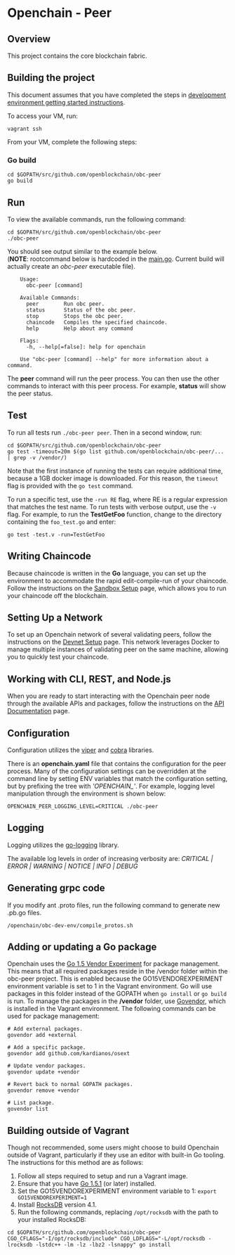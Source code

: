# Openchain - Peer

## Overview

This project contains the core blockchain fabric.  

## Building the project

This document assumes that you have completed the steps in [development environment getting started instructions](Setup_Developer_Environment.md).

To access your VM, run:
```
vagrant ssh
```

From your VM, complete the following steps:

### Go build
```
cd $GOPATH/src/github.com/openblockchain/obc-peer
go build
```

## Run

To view the available commands, run the following command:

    cd $GOPATH/src/github.com/openblockchain/obc-peer
    ./obc-peer

You should see output similar to the example below. <br>
(**NOTE**: rootcommand below is hardcoded in the [main.go](./main.go). Current build will actually create an *obc-peer* executable file).
```
    Usage:
      obc-peer [command]

    Available Commands:
      peer        Run obc peer.
      status      Status of the obc peer.
      stop        Stops the obc peer.
      chaincode   Compiles the specified chaincode.
      help        Help about any command

    Flags:
      -h, --help[=false]: help for openchain

    Use "obc-peer [command] --help" for more information about a command.
```

The **peer** command will run the peer process. You can then use the other commands to interact with this peer process. For example, <b>status</b> will show the peer status.

## Test

To run all tests run `./obc-peer peer`. Then in a second window, run:

    cd $GOPATH/src/github.com/openblockchain/obc-peer
    go test -timeout=20m $(go list github.com/openblockchain/obc-peer/... | grep -v /vendor/)

Note that the first instance of running the tests can require additional time, because a 1GB docker image is downloaded. For this reason, the `timeout` flag is provided with the `go test` command.

To run a specific test, use the `-run RE` flag, where RE is a regular expression that matches the test name. To run tests with verbose output, use the `-v` flag. For example, to run the <b>TestGetFoo</b> function, change to the directory containing the `foo_test.go` and enter:

    go test -test.v -run=TestGetFoo

## Writing Chaincode
Because chaincode is written in the <b>Go</b> language, you can set up the environment to accommodate the rapid edit-compile-run of your chaincode. Follow the instructions on the [Sandbox Setup](Setup_Chaincode.md) page, which allows you to run your chaincode off the blockchain.

## Setting Up a Network

To set up an Openchain network of several validating peers, follow the instructions on the [Devnet Setup](Setup_Developer_Network.md)
page. This network leverages Docker to manage multiple instances of validating peer on the same machine, allowing you to quickly test your chaincode.


## Working with CLI, REST, and Node.js

When you are ready to start interacting with the Openchain peer node through the available APIs and packages, follow the instructions on the [API Documentation](Connect_w_CLI_and_REST.md) page.

## Configuration

Configuration utilizes the [viper](https://github.com/spf13/viper) and [cobra](https://github.com/spf13/cobra) libraries.

There is an **openchain.yaml** file that contains the configuration for the peer process. Many of the configuration settings can be overridden at the command line by setting ENV variables that match the configuration setting, but by prefixing the tree with *'OPENCHAIN_'*. For example, logging level manipulation through the environment is shown below:

    OPENCHAIN_PEER_LOGGING_LEVEL=CRITICAL ./obc-peer

## Logging

Logging utilizes the [go-logging](https://github.com/op/go-logging) library.  

The available log levels in order of increasing verbosity are: *CRITICAL | ERROR | WARNING | NOTICE | INFO | DEBUG*

## Generating grpc code
If you modify ant .proto files, run the following command to generate new .pb.go files.
```
/openchain/obc-dev-env/compile_protos.sh
```

## Adding or updating a Go package
Openchain uses the [Go 1.5 Vendor Experiment](https://docs.google.com/document/d/1Bz5-UB7g2uPBdOx-rw5t9MxJwkfpx90cqG9AFL0JAYo/edit) for package management. This means that all required packages reside in the </b>/vendor</b> folder within the obc-peer project. This is enabled because the GO15VENDOREXPERIMENT environment variable is set to 1 in the Vagrant environment. Go will use packages in this folder instead of the GOPATH when `go install` or `go build` is run. To manage the packages in the <b>/vendor</b> folder, use [Govendor](https://github.com/kardianos/govendor), which is installed in the Vagrant environment. The following commands can be used for package management:
```
# Add external packages.
govendor add +external

# Add a specific package.
govendor add github.com/kardianos/osext

# Update vendor packages.
govendor update +vendor

# Revert back to normal GOPATH packages.
govendor remove +vendor

# List package.
govendor list
```

## Building outside of Vagrant
Though not recommended, some users might choose to build Openchain outside of Vagrant, particularly if they use an editor with built-in Go tooling. The instructions for this method are as follows:

1. Follow all steps required to setup and run a Vagrant image.
2. Ensure that you have [Go 1.5.1](https://golang.org/) (or later) installed.
3. Set the GO15VENDOREXPERIMENT environment variable to 1: `export GO15VENDOREXPERIMENT=1`
4. Install [RocksDB](https://github.com/facebook/rocksdb/blob/master/INSTALL.md) version 4.1.
5. Run the following commands, replacing `/opt/rocksdb` with the path to your installed RocksDB:
```
cd $GOPATH/src/github.com/openblockchain/obc-peer
CGO_CFLAGS="-I/opt/rocksdb/include" CGO_LDFLAGS="-L/opt/rocksdb -lrocksdb -lstdc++ -lm -lz -lbz2 -lsnappy" go install
```
